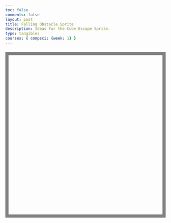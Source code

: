 ```yaml
---
toc: false
comments: false
layout: post
title: Falling Obstacle Sprite
description: Ideas for the Cube Escape Sprite.
type: tangibles
courses: { compsci: {week: 1} }
---
```

<!DOCTYPE html>
<html lang="en">
<head>
    <meta charset="UTF-8">
    <meta name="viewport" content="width=device-width, initial-scale=1.0">
    <title>Tetris</title>
    <style>
        canvas {
            border: 10px solid #808080;
            display: block;
            margin: 20px auto;
        }
    </style>
</head>
<body>
    <canvas id="tetrisCanvas" width="650" height="675"></canvas>
    <script>
        const canvas = document.getElementById("tetrisCanvas");
        const context = canvas.getContext("2d");
        const ROWS = 20;
        const COLS = 21;
        const BLOCK_SIZE = 30;
        const board = Array.from({ length: ROWS }, () => Array(COLS).fill(0));
        const tetriminos = [
            [[1, 1, 1, 1]],  // I
            [[1, 1, 1], [1]], // L
            [[1, 1, 1], [0, 0, 1]], // J
            [[1, 1], [1, 1]], // O
            [[1, 1, 1], [0, 1]], // T
            [[1, 1], [1, 0, 0], [1]], // Z
            [[1, 1], [0, 1, 1]], // S
        ];
        let currentTetrimino;
        let currentX = 0;
        let currentY = 0;
        function drawSquare(x, y, color) {
            context.fillStyle = color;
            context.fillRect(x * BLOCK_SIZE, y * BLOCK_SIZE, BLOCK_SIZE, BLOCK_SIZE);
            context.strokeStyle = "#000";
            context.strokeRect(x * BLOCK_SIZE, y * BLOCK_SIZE, BLOCK_SIZE, BLOCK_SIZE);
        }
        function drawBoard() {
            for (let row = 0; row < ROWS; row++) {
                for (let col = 0; col < COLS; col++) {
                    if (board[row][col]) {
                        drawSquare(col, row, board[row][col]);
                    }
                }
            }
        }
        function drawTetrimino() {
            for (let row = 0; row < currentTetrimino.length; row++) {
                for (let col = 0; col < currentTetrimino[row].length; col++) {
                    if (currentTetrimino[row][col]) {
                        drawSquare(currentX + col, currentY + row, "blue");
                    }
                }
            }
        }
        function draw() {
            context.clearRect(0, 0, canvas.width, canvas.height);
            drawBoard();
            drawTetrimino();
        }
        function collide() {
            for (let row = 0; row < currentTetrimino.length; row++) {
                for (let col = 0; col < currentTetrimino[row].length; col++) {
                    if (currentTetrimino[row][col] && (board[currentY + row] && board[currentY + row][currentX + col]) !== 0) {
                        return true;
                    }
                }
            }
            return false;
        }
         function merge() {
            for (let row = 0; row < currentTetrimino.length; row++) {
                for (let col = 0; col < currentTetrimino[row].length; col++) {
                    if (currentTetrimino[row][col]) {
                        board[currentY + row][currentX + col] = "blue";
                    }
                }
            }
        }
        function rotateTetrimino() {
            const newTetrimino = [];
            for (let col = 0; col < currentTetrimino[0].length; col++) {
                newTetrimino[col] = [];
                for (let row = currentTetrimino.length - 1; row >= 0; row--) {
                    newTetrimino[col][currentTetrimino.length - 1 - row] = currentTetrimino[row][col];
                }
            }
            return newTetrimino;
        }
        function moveLeft() {
            currentX -= 1;
            if (collide()) {
                currentX += 1;
            }
        }
         function moveRight() {
            currentX += 1;
            if (collide()) {
                currentX -= 1;
            }
        }
        function moveDown() {
            currentY += 1;
            if (collide()) {
                currentY -= 1;
                merge();
                spawnTetrimino();
            }
        }
        function spawnTetrimino() {
            currentTetrimino = tetriminos[Math.floor(Math.random() * tetriminos.length)];
            currentX = Math.floor((COLS - currentTetrimino[0].length) / 2);
            currentY = 0;
            if (collide()) {
                // Game over, reset the board
                board.forEach(row => row.fill(0));
            }
        }
        function rotate() {
            const rotatedTetrimino = rotateTetrimino();
            if (!checkCollision(rotatedTetrimino)) {
                currentTetrimino = rotatedTetrimino;
            }
        }
        function checkCollision(newTetrimino) {
            for (let row = 0; row < newTetrimino.length; row++) {
                for (let col = 0; col < newTetrimino[row].length; col++) {
                    if (newTetrimino[row][col] && (board[currentY + row] && board[currentY + row][currentX + col]) !== 0) {
                        return true;
                    }
                }
            }
            return false;
        }
        document.addEventListener("keydown", function (event) {
            if (event.code === "ArrowLeft") {
                moveLeft();
            } else if (event.code === "ArrowRight") {
                moveRight();
            } else if (event.code === "ArrowDown") {
                moveDown();
            } else if (event.code === "Space") {
                rotate();
            } 
        });
        function gameLoop() {
            moveDown();
            draw();
        }
        setInterval(gameLoop, 1000);
        spawnTetrimino();
        draw();
    </script>
</body>
</html>